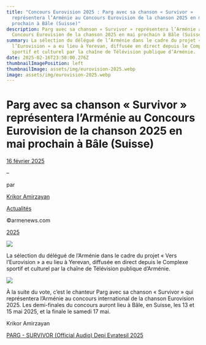 ```yaml
---
title: "Concours Eurovision 2025 : Parg avec sa chanson « Survivor »
  représentera l’Arménie au Concours Eurovision de la chanson 2025 en mai
  prochain à Bâle (Suisse)"
description: Parg avec sa chanson « Survivor » représentera l’Arménie au
  Concours Eurovision de la chanson 2025 en mai prochain à Bâle (Suisse)
summary: La sélection du délégué de l’Arménie dans le cadre du projet « Vers
  l’Eurovision » a eu lieu à Yerevan, diffusée en direct depuis le Complexe
  sportif et culturel par la chaîne de Télévision publique d’Arménie.
date: 2025-02-16T23:58:00.276Z
thumbnailImagePosition: left
thumbnailImage: assets/img/eurovision-2025.webp
image: assets/img/eurovision-2025.webp
---
```

<!--StartFragment-->

# Parg avec sa chanson « Survivor » représentera l’Arménie au Concours Eurovision de la chanson 2025 en mai prochain à Bâle (Suisse)

[16 février 2025](https://www.armenews.com/parg-avec-sa-chanson-survivor-representera-larmenie-au-concours-eurovision-de-la-chanson-2025-en-mai-prochain-a-bale-suisse/)

–

par

[Krikor Amirzayan](https://www.armenews.com/author/krikor56/)

[Actualités](https://www.armenews.com/categorie/actualites/)

©armenews.com

[2025](https://www.armenews.com/parg-avec-sa-chanson-survivor-representera-larmenie-au-concours-eurovision-de-la-chanson-2025-en-mai-prochain-a-bale-suisse/)

![](https://www.armenews.com/wp-content/uploads/2025/02/444-1.jpg)

La sélection du délégué de l’Arménie dans le cadre du projet « Vers l’Eurovision » a eu lieu à Yerevan, diffusée en direct depuis le Complexe sportif et culturel par la chaîne de Télévision publique d’Arménie.

![](https://www.armenews.com/wp-content/uploads/2025/02/307518-300x193.jpg)

À la suite du vote, c’est le chanteur Parg avec sa chanson « Survivor » qui représentera l’Arménie au concours international de la chanson Eurovision 2025. Les demi-finales du concours auront lieu à Bâle, en Suisse, les 13 et 15 mai 2025, et la finale le samedi 17 mai.

Krikor Amirzayan

[PARG - SURVIVOR (Official Audio) Depi Evratesil 2025](https://www.youtube.com/embed/zySCY9ZY3Ks?feature=oembed)

<!--EndFragment-->